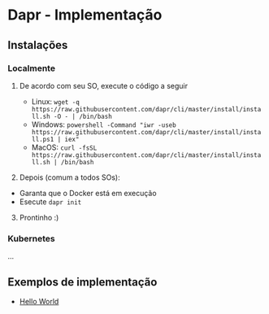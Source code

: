 # Dapr - Implementação

## Instalações
### Localmente
1. De acordo com seu SO, execute o código a seguir
    - Linux:
    `wget -q https://raw.githubusercontent.com/dapr/cli/master/install/install.sh -O - | /bin/bash`
    - Windows:
    `powershell -Command "iwr -useb https://raw.githubusercontent.com/dapr/cli/master/install/install.ps1 | iex"`
    - MacOS:
    `curl -fsSL https://raw.githubusercontent.com/dapr/cli/master/install/install.sh | /bin/bash`

2. Depois (comum a todos SOs):
- Garanta que o Docker está em execução
- Esecute `dapr init`

3. Prontinho :)

### Kubernetes
...

## Exemplos de implementação
- [Hello World](Hello%20World/Hello%20World.md)
